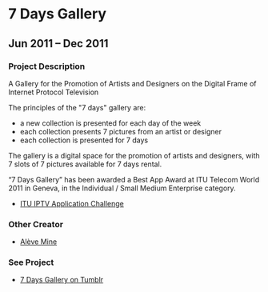 # 7 Days Gallery

## Jun 2011 – Dec 2011

### Project Description

A Gallery for the Promotion of Artists and Designers on the Digital Frame of Internet Protocol Television

The principles of the "7 days" gallery are:
- a new collection is presented for each day of the week
- each collection presents 7 pictures from an artist or designer
- each collection is presented for 7 days

The gallery is a digital space for the promotion of artists and designers, with 7 slots of 7 pictures available for 7 days rental.

“7 Days Gallery” has been awarded a Best App Award at ITU Telecom World 2011 in Geneva, in the Individual / Small Medium Enterprise category.

* [ITU IPTV Application Challenge](http://www.itu.int/en/ITU-T/challenges/pages/iptv.aspx)

### Other Creator

* [Alève Mine](https://www.linkedin.com/in/ericbrechemier/detail/project/49/contributors/?lipi=urn%3Ali%3Apage%3Ad_flagship3_profile_view_base%3BCT%2Bq14DNTBKpJMH99kka6Q%3D%3D&licu=urn%3Ali%3Acontrol%3Ad_flagship3_profile_view_base-project_contributors)

### See Project

* [7 Days Gallery on Tumblr](http://7x7days.tumblr.com/)
